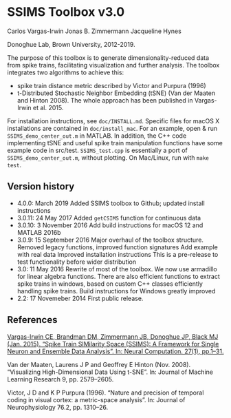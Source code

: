 SSIMS Toolbox v3.0
==================


Carlos Vargas-Irwin
Jonas B. Zimmermann
Jacqueline Hynes

Donoghue Lab, Brown University, 2012-2019.

The purpose of this toolbox is to generate dimensionality-reduced data from spike trains, facilitating visualization and further analysis. The toolbox integrates two algorithms to achieve this:
* spike train distance metric described by Victor and Purpura (1996)
* t-Distributed Stochastic Neighbor Embedding (tSNE) (Van der Maaten and Hinton 2008).
The whole approach has been published in Vargas-Irwin et al. 2015.

For installation instructions, see `doc/INSTALL.md`. Specific files for macOS X installations are contained in `doc/install_mac`.
For an example, open & run `SSIMS_demo_center_out.m` in MATLAB.
In addition, the C++ code implementing tSNE and useful spike train manipulation functions have some example code in src/test. `SSIMS_test.cpp` is essentially a port of `SSIMS_demo_center_out.m`, without plotting. On Mac/Linux, run with `make test`.


Version history
---------------
 *  4.0.0: March 2019
    Added SSIMS toolbox to Github; updated install instructions
*   3.0.11: 24 May 2017
    Added `getCSIMS` function for continuous data
*   3.0.10: 3 November 2016
  Add build instructions for macOS 12 and MATLAB 2016b
*   3.0.9:  15 September 2016
  Major overhaul of the toolbox structure.
  Removed legacy functions, improved function signatures
  Add example with real data
  Improved installation instructions
  This is a pre-release to test functionality before wider distribution
*   3.0:    11 May 2016
	Rewrite of most of the toolbox. We now use armadillo for linear algebra functions.
	There are also efficient functions to extract spike trains in windows, based
	on custom C++ classes efficiently handling spike trains.
	Build instructions for Windows greatly improved
*   2.2:    17 Novemeber 2014
    First public release.


References
----------
[Vargas-Irwin CE, Brandman DM, Zimmermann JB, Donoghue JP, Black MJ (Jan. 2015). “Spike Train SIMilarity Space (SSIMS): A Framework for Single Neuron and Ensemble Data Analysis”. In: Neural Computation. 27(1), pp.1–31.](http://www.mitpressjournals.org/doi/abs/10.1162/NECO_a_00684?url_ver=Z39.88-2003&rfr_id=ori:rid:crossref.org&rfr_dat=cr_pub%3dpubmed)

Van der Maaten, Laurens J P and Geoffrey E Hinton (Nov. 2008). “Visualizing High-Dimensional Data Using t-SNE”. In: Journal of Machine Learning Research 9, pp. 2579–2605.

Victor, J D and K P Purpura (1996). “Nature and precision of temporal coding in visual cortex: a metric-space analysis”. In: Journal of Neurophysiology 76.2, pp. 1310–26.
